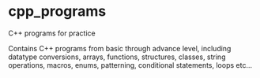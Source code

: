 # cpp_programs
C++ programs for practice

Contains C++ programs from basic through advance level, including datatype conversions, arrays, functions, structures, classes, string operations, macros, enums, patterning, conditional statements, loops etc...
